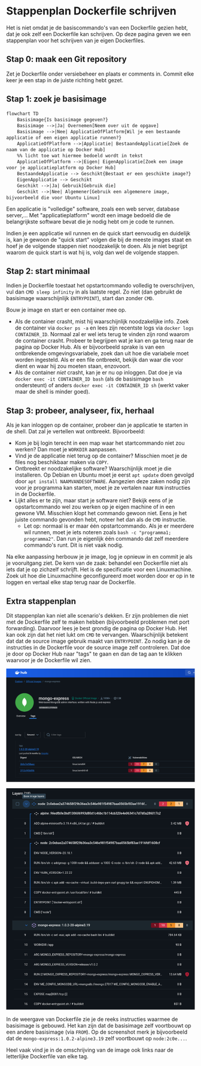 # Stappenplan Dockerfile schrijven
Het is niet omdat je de basiscommando's van een Dockerfile gezien hebt, dat je ook zelf een Dockerfile kan schrijven. Op deze pagina geven we een stappenplan voor het schrijven van je eigen Dockerfiles.

## Stap 0: maak een Git repository
Zet je Dockerfile onder versiebeheer en plaats er comments in. Commit elke keer je een stap in de juiste richting hebt gezet.

## Stap 1: zoek je basisimage

```mermaid
flowchart TD
    Basisimage{Is basisimage gegeven?}
    Basisimage -->|Ja| Overnemen[Neem over uit de opgave]
    Basisimage -->|Nee| ApplicatieOfPlatform{Wil je een bestaande applicatie of een eigen applicatie runnen?}
    ApplicatieOfPlatform -->|Applicatie| BestaandeApplicatie[Zoek de naam van de applicatie op Docker Hub]
    %% licht toe wat hiermee bedoeld wordt in tekst
    ApplicatieOfPlatform -->|Eigen| EigenApplicatie[Zoek een image voor je applicatieplatform op Docker Hub]
    BestaandeApplicatie --> Geschikt{Bestaat er een geschikte image?}
    EigenApplicatie --> Geschikt
    Geschikt -->|Ja| Gebruik[Gebruik die]
    Geschikt -->|Nee| Algemener[Gebruik een algemenere image, bijvoorbeeld die voor Ubuntu Linux]
```

Een applicatie is "volledige" software, zoals een web server, database server,...
Met "applicatieplatform" wordt een image bedoeld die de belangrijkste software bevat die je nodig hebt om je code te runnen.

Indien je een applicatie wil runnen en de quick start eenvoudig en duidelijk is, kan je gewoon de "quick start" volgen die bij de meeste images staat en hoef je de volgende stappen niet noodzakelijk te doen. Als je niet begrijpt waarom de quick start is wat hij is, volg dan wel de volgende stappen.

## Stap 2: start minimaal

Indien je Dockerfile toestaat het opstartcommando volledig te overschrijven, vul dan `CMD sleep infinity` in als laatste regel. Zo niet (dan gebruikt de basisimage waarschijnlijk `ENTRYPOINT`), start dan zonder `CMD`.

Bouw je image en start er een container mee op.

- Als de container crasht, mist hij waarschijnlijk noodzakelijke info. Zoek de container via `docker ps -a` en lees zijn recentste logs via `docker logs CONTAINER_ID`. Normaal zal er wel iets terug te vinden zijn rond waarom de container crasht. Probeer te begrijpen wat je kan en ga terug naar de pagina op Docker Hub. Als er bijvoorbeeld sprake is van een ontbrekende omgevingsvariabele, zoek dan uit hoe die variabele moet worden ingesteld. Als er een file ontbreekt, bekijk dan waar die voor dient en waar hij zou moeten staan, enzovoort.
- Als de container *niet* crasht, kan je er nu op inloggen. Dat doe je via `docker exec -it CONTAINER_ID bash` (als de basisimage `bash` ondersteunt) of anders `docker exec -it CONTAINER_ID sh` (werkt vaker maar de shell is minder goed).

## Stap 3: probeer, analyseer, fix, herhaal
Als je kan inloggen op de container, probeer dan je applicatie te starten in de shell. Dat zal je vertellen wat ontbreekt. Bijvoorbeeld:

- Kom je bij login terecht in een map waar het startcommando niet zou werken? Dan moet je `WORKDIR` aanpassen.
- Vind je de applicatie niet terug op de container? Misschien moet je de files nog beschikbaar maken via `COPY`.
- Ontbreekt er noodzakelijke software? Waarschijnlijk moet je die installeren. Op Debian en Ubuntu moet je eerst `apt update` doen gevolgd door `apt install NAAMVANDESOFTWARE`. Aangezien deze zaken nodig zijn voor je programma kan starten, moet je ze vertalen naar `RUN` instructies in de Dockerfile.
- Lijkt alles er te zijn, maar start je software niet? Bekijk eens of je opstartcommando wel zou werken op je eigen machine of in een gewone VM. Misschien klopt het commando gewoon niet. Eens je het juiste commando gevonden hebt, noteer het dan als de `CMD` instructie.
  - Let op: normaal is er maar één opstartcommando. Als je er meerdere wil runnen, moet je iets noteren zoals `bash -c "programma1; programma2"`. Dan run je eigenlijk één commando dat zelf meerdere commando's runt. Dit is niet vaak nodig.

Na elke aanpassing herbouw je je image, log je opnieuw in en commit je als je vooruitgang ziet. De kern van de zaak: behandel een Dockerfile niet als iets dat je op zichzelf schrijft. Het is de specificatie voor een Linuxmachine. Zoek uit hoe die Linuxmachine geconfigureerd moet worden door er op in te loggen en vertaal elke stap terug naar de Dockerfile.

## Extra stappenplan
Dit stappenplan kan niet alle scenario's dekken.
Er zijn problemen die niet met de Dockerfile zelf te maken hebben (bijvoorbeeld problemen met port forwarding).
Daarvoor lees je best grondig de pagina op Docker Hub.
Het kan ook zijn dat het niet lukt om `CMD` te vervangen.
Waarschijnlijk betekent dat dat de source image gebruik maakt van `ENTRYPOINT`.
Zo nodig kan je de instructies in de Dockerfile voor de source image zelf controleren.
Dat doe je door op Docker Hub naar "tags" te gaan en dan de tag aan te klikken waarvoor je de Dockerfile wil zien.

![aan te klikken tag](../images/aan-te-klikken-tag.png)

![weergave Dockerfile](../images/weergave-dockerfile.png)

In de weergave van Dockerfile zie je de reeks instructies waarmee de basisimage is gebouwd. Het kan zijn dat de basisimage zelf voortbouwt op een andere basisimage (via `FROM`). Op de screenshot merk je bijvoorbeeld dat de `mongo-express:1.0.2-alpine3.19` zelf voortbouwt op `node:2c0e...`.

Heel vaak vind je in de omschrijving van de image ook links naar de letterlijke Dockerfile van elke tag.
